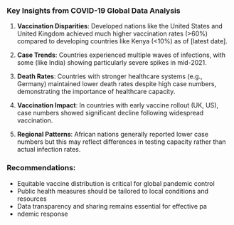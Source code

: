 ### Key Insights from COVID-19 Global Data Analysis

1. **Vaccination Disparities**: Developed nations like the United States and United Kingdom achieved much higher vaccination rates (>60%) compared to developing countries like Kenya (<10%) as of [latest date].

2. **Case Trends**: Countries experienced multiple waves of infections, with some (like India) showing particularly severe spikes in mid-2021.

3. **Death Rates**: Countries with stronger healthcare systems (e.g., Germany) maintained lower death rates despite high case numbers, demonstrating the importance of healthcare capacity.

4. **Vaccination Impact**: In countries with early vaccine rollout (UK, US), case numbers showed significant decline following widespread vaccination.

5. **Regional Patterns**: African nations generally reported lower case numbers but this may reflect differences in testing capacity rather than actual infection rates.

### Recommendations:
- Equitable vaccine distribution is critical for global pandemic control
- Public health measures should be tailored to local conditions and resources
- Data transparency and sharing remains essential for effective pa
- ndemic response
